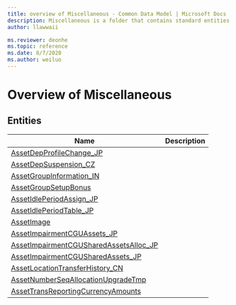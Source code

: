 ```yaml
---
title: overview of Miscellaneous - Common Data Model | Microsoft Docs
description: Miscellaneous is a folder that contains standard entities related to the Common Data Model.
author: llawwaii

ms.reviewer: deonhe
ms.topic: reference
ms.date: 8/7/2020
ms.author: weiluo
---
```


# Overview of Miscellaneous


## Entities

|Name|Description|
|---|---|
|[AssetDepProfileChange_JP](AssetDepProfileChange_JP.md)||
|[AssetDepSuspension_CZ](AssetDepSuspension_CZ.md)||
|[AssetGroupInformation_IN](AssetGroupInformation_IN.md)||
|[AssetGroupSetupBonus](AssetGroupSetupBonus.md)||
|[AssetIdlePeriodAssign_JP](AssetIdlePeriodAssign_JP.md)||
|[AssetIdlePeriodTable_JP](AssetIdlePeriodTable_JP.md)||
|[AssetImage](AssetImage.md)||
|[AssetImpairmentCGUAssets_JP](AssetImpairmentCGUAssets_JP.md)||
|[AssetImpairmentCGUSharedAssetsAlloc_JP](AssetImpairmentCGUSharedAssetsAlloc_JP.md)||
|[AssetImpairmentCGUSharedAssets_JP](AssetImpairmentCGUSharedAssets_JP.md)||
|[AssetLocationTransferHistory_CN](AssetLocationTransferHistory_CN.md)||
|[AssetNumberSeqAllocationUpgradeTmp](AssetNumberSeqAllocationUpgradeTmp.md)||
|[AssetTransReportingCurrencyAmounts](AssetTransReportingCurrencyAmounts.md)||
